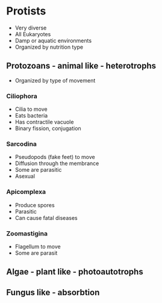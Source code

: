# Protists
- Very diverse
- All Eukaryotes
- Damp or aquatic environments
- Organized by nutrition type

## Protozoans - animal like - heterotrophs

- Organized by type of movement

### Ciliophora
- Cilia to move
- Eats bacteria
- Has contractile vacuole
- Binary fission, conjugation

### Sarcodina
- Pseudopods (fake feet) to move
- Diffusion through the membrance
- Some are parasitic
- Asexual

### Apicomplexa
- Produce spores
- Parasitic
- Can cause fatal diseases

### Zoomastigina
- Flagellum to move
- Some are parasit

## Algae - plant like - photoautotrophs

## Fungus like - absorbtion
